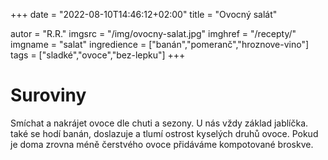 
+++
date = "2022-08-10T14:46:12+02:00"
title = "Ovocný salát"

autor = "R.R."
imgsrc = "/img/ovocny-salat.jpg"
imghref = "/recepty/"
imgname = "salat"
ingredience = ["banán","pomeranč","hroznove-vino"]
tags = ["sladké","ovoce","bez-lepku"]
+++

# Suroviny
Smíchat a nakrájet ovoce dle chuti a sezony. U nás vždy základ jablíčka. 
také se hodí banán, doslazuje a tlumí ostrost kyselých druhů ovoce. 
Pokud je doma zrovna méně čerstvého ovoce přidáváme kompotované broskve.